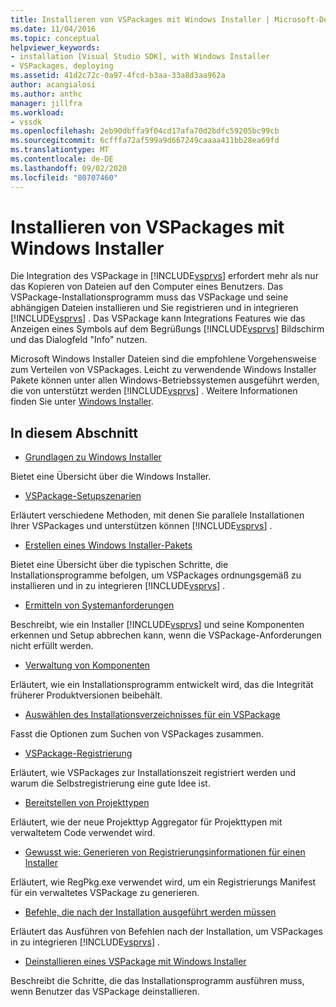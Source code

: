 ```yaml
---
title: Installieren von VSPackages mit Windows Installer | Microsoft-Dokumentation
ms.date: 11/04/2016
ms.topic: conceptual
helpviewer_keywords:
- installation [Visual Studio SDK], with Windows Installer
- VSPackages, deploying
ms.assetid: 41d2c72c-0a97-4fcd-b3aa-33a8d3aa962a
author: acangialosi
ms.author: anthc
manager: jillfra
ms.workload:
- vssdk
ms.openlocfilehash: 2eb90dbffa9f04cd17afa70d2bdfc59205bc99cb
ms.sourcegitcommit: 6cfffa72af599a9d667249caaaa411bb28ea69fd
ms.translationtype: MT
ms.contentlocale: de-DE
ms.lasthandoff: 09/02/2020
ms.locfileid: "80707460"
---
```

# <a name="installing-vspackages-with-windows-installer"></a>Installieren von VSPackages mit Windows Installer
Die Integration des VSPackage in [!INCLUDE[vsprvs](../../code-quality/includes/vsprvs_md.md)] erfordert mehr als nur das Kopieren von Dateien auf den Computer eines Benutzers. Das VSPackage-Installationsprogramm muss das VSPackage und seine abhängigen Dateien installieren und Sie registrieren und in integrieren [!INCLUDE[vsprvs](../../code-quality/includes/vsprvs_md.md)] . Das VSPackage kann Integrations Features wie das Anzeigen eines Symbols auf dem Begrüßungs [!INCLUDE[vsprvs](../../code-quality/includes/vsprvs_md.md)] Bildschirm und das Dialogfeld "Info" nutzen.

 Microsoft Windows Installer Dateien sind die empfohlene Vorgehensweise zum Verteilen von VSPackages. Leicht zu verwendende Windows Installer Pakete können unter allen Windows-Betriebssystemen ausgeführt werden, die von unterstützt werden [!INCLUDE[vsprvs](../../code-quality/includes/vsprvs_md.md)] . Weitere Informationen finden Sie unter [Windows Installer](https://msdn.microsoft.com/library/121be21b-b916-43e2-8f10-8b080516d2a0).

## <a name="in-this-section"></a>In diesem Abschnitt
- [Grundlagen zu Windows Installer](../../extensibility/internals/windows-installer-basics.md)

 Bietet eine Übersicht über die Windows Installer.

- [VSPackage-Setupszenarien](../../extensibility/internals/vspackage-setup-scenarios.md)

 Erläutert verschiedene Methoden, mit denen Sie parallele Installationen Ihrer VSPackages und unterstützen können [!INCLUDE[vsprvs](../../code-quality/includes/vsprvs_md.md)] .

- [Erstellen eines Windows Installer-Pakets](../../extensibility/internals/authoring-a-windows-installer-package.md)

 Bietet eine Übersicht über die typischen Schritte, die Installationsprogramme befolgen, um VSPackages ordnungsgemäß zu installieren und in zu integrieren [!INCLUDE[vsprvs](../../code-quality/includes/vsprvs_md.md)] .

- [Ermitteln von Systemanforderungen](../../extensibility/internals/detecting-system-requirements.md)

 Beschreibt, wie ein Installer [!INCLUDE[vsprvs](../../code-quality/includes/vsprvs_md.md)] und seine Komponenten erkennen und Setup abbrechen kann, wenn die VSPackage-Anforderungen nicht erfüllt werden.

- [Verwaltung von Komponenten](../../extensibility/internals/component-management.md)

 Erläutert, wie ein Installationsprogramm entwickelt wird, das die Integrität früherer Produktversionen beibehält.

- [Auswählen des Installationsverzeichnisses für ein VSPackage](../../extensibility/internals/choosing-the-installation-directory-for-a-vspackage.md)

 Fasst die Optionen zum Suchen von VSPackages zusammen.

- [VSPackage-Registrierung](../../extensibility/internals/vspackage-registration.md)

 Erläutert, wie VSPackages zur Installationszeit registriert werden und warum die Selbstregistrierung eine gute Idee ist.

- [Bereitstellen von Projekttypen](../../extensibility/internals/deploying-project-types.md)

 Erläutert, wie der neue Projekttyp Aggregator für Projekttypen mit verwaltetem Code verwendet wird.

- [Gewusst wie: Generieren von Registrierungsinformationen für einen Installer](../../extensibility/internals/how-to-generate-registry-information-for-an-installer.md)

 Erläutert, wie RegPkg.exe verwendet wird, um ein Registrierungs Manifest für ein verwaltetes VSPackage zu generieren.

- [Befehle, die nach der Installation ausgeführt werden müssen](../../extensibility/internals/commands-that-must-be-run-after-installation.md)

 Erläutert das Ausführen von Befehlen nach der Installation, um VSPackages in zu integrieren [!INCLUDE[vsprvs](../../code-quality/includes/vsprvs_md.md)] .

- [Deinstallieren eines VSPackage mit Windows Installer](../../extensibility/internals/uninstalling-a-vspackage-with-windows-installer.md)

 Beschreibt die Schritte, die das Installationsprogramm ausführen muss, wenn Benutzer das VSPackage deinstallieren.
